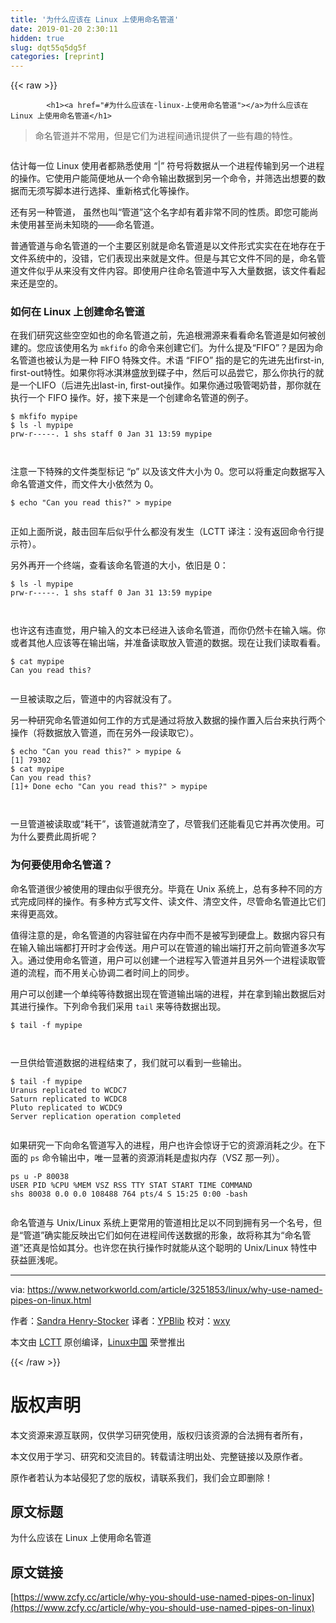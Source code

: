 ```yaml
---
title: '为什么应该在 Linux 上使用命名管道' 
date: 2019-01-20 2:30:11
hidden: true
slug: dqt55q5dg5f
categories: [reprint]
---
```


{{< raw >}}

            <h1><a href="#为什么应该在-linux-上使用命名管道"></a>为什么应该在 Linux 上使用命名管道</h1>
<blockquote>
<p>命名管道并不常用，但是它们为进程间通讯提供了一些有趣的特性。</p>
</blockquote>
<p><a href="https://camo.githubusercontent.com/c229dd9818ee68e51614dc790eb515c616fa5e72/68747470733a2f2f696d616765732e74656368686976652e636f6d2f696d616765732f61727469636c652f323031372f30352f626c75652d313834353830365f313238302d3130303732323937362d6c617267652e6a7067"><img src="http://p0.qhimg.com/t0175756f04d033ed35.jpg" alt=""></a></p>
<p>估计每一位 Linux 使用者都熟悉使用 “|” 符号将数据从一个进程传输到另一个进程的操作。它使用户能简便地从一个命令输出数据到另一个命令，并筛选出想要的数据而无须写脚本进行选择、重新格式化等操作。</p>
<p>还有另一种管道， 虽然也叫“管道”这个名字却有着非常不同的性质。即您可能尚未使用甚至尚未知晓的——命名管道。</p>
<p>普通管道与命名管道的一个主要区别就是命名管道是以文件形式实实在在地存在于文件系统中的，没错，它们表现出来就是文件。但是与其它文件不同的是，命名管道文件似乎从来没有文件内容。即使用户往命名管道中写入大量数据，该文件看起来还是空的。</p>
<h3><a href="#如何在-linux-上创建命名管道"></a>如何在 Linux 上创建命名管道</h3>
<p>在我们研究这些空空如也的命名管道之前，先追根溯源来看看命名管道是如何被创建的。您应该使用名为 <code>mkfifo</code> 的命令来创建它们。为什么提及“FIFO”？是因为命名管道也被认为是一种 FIFO 特殊文件。术语 “FIFO” 指的是它的先进先出first-in, first-out特性。如果你将冰淇淋盛放到碟子中，然后可以品尝它，那么你执行的就是一个LIFO（后进先出last-in, first-out操作。如果你通过吸管喝奶昔，那你就在执行一个 FIFO 操作。好，接下来是一个创建命名管道的例子。</p>
<pre><code class="hljs shell"><span class="hljs-meta">$</span><span class="bash"> mkfifo mypipe</span>
<span class="hljs-meta">$</span><span class="bash"> ls -l mypipe</span>
prw-r-----. 1 shs staff 0 Jan 31 13:59 mypipe

</code></pre><p>注意一下特殊的文件类型标记 “p” 以及该文件大小为 0。您可以将重定向数据写入命名管道文件，而文件大小依然为 0。</p>
<pre><code class="hljs shell"><span class="hljs-meta">$</span><span class="bash"> <span class="hljs-built_in">echo</span> <span class="hljs-string">"Can you read this?"</span> &gt; mypipe</span>

</code></pre><p>正如上面所说，敲击回车后似乎什么都没有发生（LCTT 译注：没有返回命令行提示符）。</p>
<p>另外再开一个终端，查看该命名管道的大小，依旧是 0：</p>
<pre><code class="hljs tap">$ ls -l mypipe
prw-r-----.<span class="hljs-number"> 1 </span>shs staff<span class="hljs-number"> 0 </span>Jan<span class="hljs-number"> 31 </span>13:59 mypipe

</code></pre><p>也许这有违直觉，用户输入的文本已经进入该命名管道，而你仍然卡在输入端。你或者其他人应该等在输出端，并准备读取放入管道的数据。现在让我们读取看看。</p>
<pre><code class="hljs arduino">$ cat mypipe
Can you <span class="hljs-built_in">read</span> <span class="hljs-keyword">this</span>?

</code></pre><p>一旦被读取之后，管道中的内容就没有了。</p>
<p>另一种研究命名管道如何工作的方式是通过将放入数据的操作置入后台来执行两个操作（将数据放入管道，而在另外一段读取它）。</p>
<pre><code class="hljs shell"><span class="hljs-meta">$</span><span class="bash"> <span class="hljs-built_in">echo</span> <span class="hljs-string">"Can you read this?"</span> &gt; mypipe &amp;</span>
[1] 79302
<span class="hljs-meta">$</span><span class="bash"> cat mypipe</span>
Can you read this?
[1]+ Done echo "Can you read this?" &gt; mypipe

</code></pre><p>一旦管道被读取或“耗干”，该管道就清空了，尽管我们还能看见它并再次使用。可为什么要费此周折呢？</p>
<h3><a href="#为何要使用命名管道"></a>为何要使用命名管道？</h3>
<p>命名管道很少被使用的理由似乎很充分。毕竟在 Unix 系统上，总有多种不同的方式完成同样的操作。有多种方式写文件、读文件、清空文件，尽管命名管道比它们来得更高效。</p>
<p>值得注意的是，命名管道的内容驻留在内存中而不是被写到硬盘上。数据内容只有在输入输出端都打开时才会传送。用户可以在管道的输出端打开之前向管道多次写入。通过使用命名管道，用户可以创建一个进程写入管道并且另外一个进程读取管道的流程，而不用关心协调二者时间上的同步。</p>
<p>用户可以创建一个单纯等待数据出现在管道输出端的进程，并在拿到输出数据后对其进行操作。下列命令我们采用 <code>tail</code> 来等待数据出现。</p>
<pre><code class="hljs shell"><span class="hljs-meta">$</span><span class="bash"> tail -f mypipe</span>

</code></pre><p>一旦供给管道数据的进程结束了，我们就可以看到一些输出。</p>
<pre><code class="hljs routeros">$ tail -f mypipe
Uranus replicated <span class="hljs-keyword">to</span> WCDC7
Saturn replicated <span class="hljs-keyword">to</span> WCDC8
Pluto replicated <span class="hljs-keyword">to</span> WCDC9<span class="hljs-built_in">
Server </span>replication operation completed

</code></pre><p>如果研究一下向命名管道写入的进程，用户也许会惊讶于它的资源消耗之少。在下面的 <code>ps</code> 命令输出中，唯一显著的资源消耗是虚拟内存（VSZ 那一列）。</p>
<pre><code class="hljs routeros">ps u -P 80038<span class="hljs-built_in">
USER </span>PID %CPU %MEM VSZ RSS TTY STAT START TIME COMMAND
shs 80038 0.0 0.0 108488 764 pts/4 S 15:25 0:00 -bash

</code></pre><p>命名管道与 Unix/Linux 系统上更常用的管道相比足以不同到拥有另一个名号，但是“管道”确实能反映出它们如何在进程间传送数据的形象，故将称其为“命名管道”还真是恰如其分。也许您在执行操作时就能从这个聪明的 Unix/Linux 特性中获益匪浅呢。</p>
<hr>
<p>via: <a href="https://www.networkworld.com/article/3251853/linux/why-use-named-pipes-on-linux.html">https://www.networkworld.com/article/3251853/linux/why-use-named-pipes-on-linux.html</a></p>
<p>作者：<a href="https://www.networkworld.com/author/Sandra-Henry_Stocker/">Sandra Henry-Stocker</a> 译者：<a href="https://github.com/YPBlib">YPBlib</a> 校对：<a href="https://github.com/wxy">wxy</a></p>
<p>本文由 <a href="https://github.com/LCTT/TranslateProject">LCTT</a> 原创编译，<a href="https://linux.cn/">Linux中国</a> 荣誉推出</p>

          
{{< /raw >}}

# 版权声明
本文资源来源互联网，仅供学习研究使用，版权归该资源的合法拥有者所有，

本文仅用于学习、研究和交流目的。转载请注明出处、完整链接以及原作者。

原作者若认为本站侵犯了您的版权，请联系我们，我们会立即删除！

## 原文标题
为什么应该在 Linux 上使用命名管道

## 原文链接
[https://www.zcfy.cc/article/why-you-should-use-named-pipes-on-linux](https://www.zcfy.cc/article/why-you-should-use-named-pipes-on-linux)

